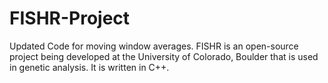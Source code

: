 FISHR-Project
=============
Updated Code for moving window averages.
FISHR is an open-source project being developed at the University of Colorado, Boulder that is used in genetic analysis. It is written in C++.
